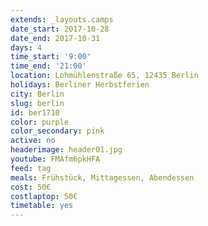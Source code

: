 ```yaml
---
extends: _layouts.camps
date_start: 2017-10-28
date_end: 2017-10-31
days: 4
time_start: '9:00'
time_end: '21:00'
location: Lohmühlenstraße 65, 12435 Berlin
holidays: Berliner Herbstferien
city: Berlin
slug: berlin
id: ber1710
color: purple
color_secondary: pink
active: no
headerimage: header01.jpg
youtube: FMAfm6pkHFA
feed: tag
meals: Frühstück, Mittagessen, Abendessen
cost: 50€
costlaptop: 50€
timetable: yes
---
```

